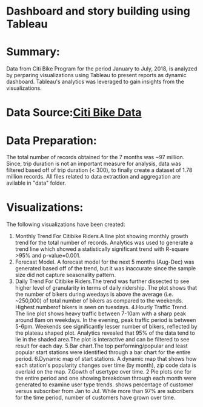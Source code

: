 # Dashboard and story building using Tableau

# Summary:
Data from Citi Bike Program for the period January to July, 2018, is analyzed by perparing visualizations using Tableau to present reports as dynamic dashboard. Tableau's analytics was leveraged to gain insights from the visualizations.

# Data Source:[Citi Bike Data](https://www.citibikenyc.com/system-data) 

# Data Preparation:
The total number of records obtained for the 7 months was ~97 million. Since, trip duration is not an important measure for analysis, data was filtered based off of trip duration (< 300), to finally create a dataset of 1.78 million records. All files related to data extraction and aggregation are avilable in "data" folder.

# Visualizations:
The following visualizations have been created:
1. Monthly Trend For Citibike Riders.A line plot showing monthly growth trend for the total number of records. Analytics was used to generate a trend line which showed a statistically significant trend with R-square >95% and p-value=0.001.
2. Forecast Model. A forecast model for the next 5 months (Aug-Dec) was generated based off of the trend, but it was inaccurate since the sample size did not capture seasonality pattern.
3. Daily Trend For Citibike Riders.The trend was further dissected to see higher level of granularity in terms of daily ridership. The plot shows that the number of bikers during weedays is above the average  (i.e. ~250,000) of  total number of bikers as compared to the weekends. Highest numberof bikers is seen on tuesdays. 
4.Hourly Traffic Trend. The line plot shows heavy traffic between 7-10am with a sharp peak around 8am on weekdays. In the evening, peak traffic period is between 5-6pm. Weekends see significantly lesser number of bikers, reflected by the plateau shaped plot. Analytics revealed that 95% of the data tend to lie in the shaded area.The plot is interactive and can be filtered to see result for each day.
5.Bar chart.The top performing/popular and least popular start stations were identified through a bar chart for the entire period.
6.Dynamic map of start stations. A dynamic map that shows how each station's popularity changes over time (by month), zip code data is overlaid on the map.
7.Gowth of usertype over time. 2 Pie plots one for the entire period and one showing breakdown through each month were generated to examine user type trends. shows percentage of customer versus subscriber from Jan to Jul. While more than 97% are subcribers for the time period, number of customers have grown over time.
